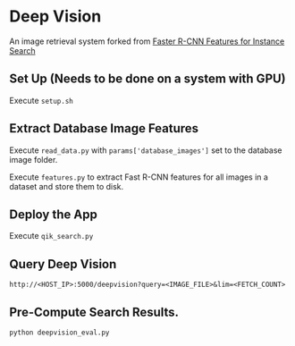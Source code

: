 # Deep Vision 
An image retrieval system forked from [Faster R-CNN Features for Instance Search](https://github.com/imatge-upc/retrieval-2016-deepvision)

## Set Up (Needs to be done on a system with GPU)
Execute ```setup.sh```

## Extract Database Image Features
Execute ```read_data.py``` with ```params['database_images']``` set to the database image folder.

Execute ```features.py``` to extract Fast R-CNN features for all images in a dataset and store them to disk.

## Deploy the App 
Execute ```qik_search.py```

## Query Deep Vision
```http://<HOST_IP>:5000/deepvision?query=<IMAGE_FILE>&lim=<FETCH_COUNT>```

## Pre-Compute Search Results.
`python deepvision_eval.py`